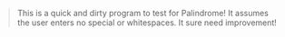 > This is a quick and dirty program to test for Palindrome!
> It assumes the user enters no special or whitespaces.
> It sure need improvement!